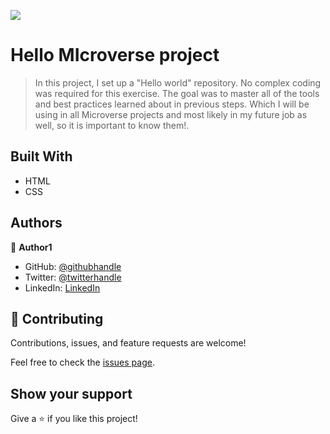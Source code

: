 ![](https://img.shields.io/badge/Microverse-blueviolet)

# Hello MIcroverse project

> In this project, I  set up a "Hello world" repository. No complex coding was required for this exercise. The goal was to master all of the tools and best practices learned about in previous steps. Which I will be using  in all Microverse projects and most likely in my future job as well, so it is important to know them!.


## Built With

- HTML
- CSS




## Authors

👤 **Author1**

- GitHub: [@githubhandle](https://github.com/brainskev)
- Twitter: [@twitterhandle](https://twitter.com/kevin_ngotho?s=09)
- LinkedIn: [LinkedIn](https://www.linkedin.com/in/kelvin-kaviku-5178001a6)


## 🤝 Contributing

Contributions, issues, and feature requests are welcome!

Feel free to check the [issues page](../../issues/).

## Show your support

Give a ⭐️ if you like this project!

